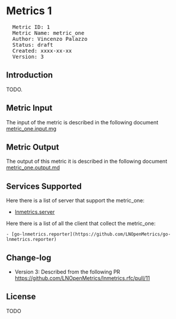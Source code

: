 # Metrics 1

<pre>
  Metric ID: 1
  Metric Name: metric_one
  Author: Vincenzo Palazzo <vicenzo.palazzo@protonmail.com>
  Status: draft
  Created: xxxx-xx-xx
  Version: 3
</pre>

## Introduction

TODO.

## Metric Input

The input of the metric is described in the following document [metric_one.input.mg](metric_1_input.schema.md)

## Metric Output

The output of this metric it is described in the following document [metric_one.output.md](metric_1_output.schema.md)

## Services Supported

Here there is a list of server that support the metric_one:

- [lnmetrics.server](https://github.com/LNOpenMetrics/lnmetrics.server)

Here there is a list of all the client that collect the metric_one:

    - [go-lnmetrics.reporter](https://github.com/LNOpenMetrics/go-lnmetrics.reporter)

## Change-log

- Version 3: Described from the following PR https://github.com/LNOpenMetrics/lnmetrics.rfc/pull/11

## License

TODO
